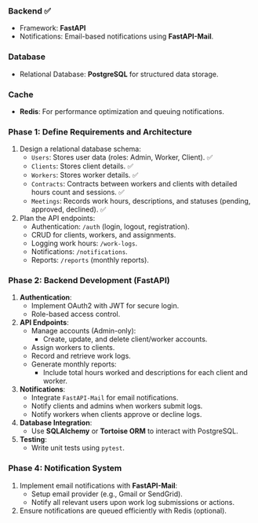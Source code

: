 
### **Backend** ✅
- Framework: **FastAPI**
- Notifications: Email-based notifications using **FastAPI-Mail**.

### **Database**
- Relational Database: **PostgreSQL** for structured data storage.

### **Cache**
- **Redis**: For performance optimization and queuing notifications.


### **Phase 1: Define Requirements and Architecture**
1. Design a relational database schema:
   - `Users`: Stores user data (roles: Admin, Worker, Client). ✅
   - `Clients`: Stores client details. ✅
   - `Workers`: Stores worker details. ✅
   - `Contracts`: Contracts between workers and clients with detailed hours count and sessions. ✅
   - `Meetings`: Records work hours, descriptions, and statuses (pending, approved, declined). ✅
2. Plan the API endpoints:
   - Authentication: `/auth` (login, logout, registration).
   - CRUD for clients, workers, and assignments.
   - Logging work hours: `/work-logs`.
   - Notifications: `/notifications`.
   - Reports: `/reports` (monthly reports).

### **Phase 2: Backend Development (FastAPI)**
1. **Authentication**:
   - Implement OAuth2 with JWT for secure login.
   - Role-based access control.
2. **API Endpoints**:
   - Manage accounts (Admin-only):
     - Create, update, and delete client/worker accounts.
   - Assign workers to clients.
   - Record and retrieve work logs.
   - Generate monthly reports:
     - Include total hours worked and descriptions for each client and worker.
3. **Notifications**:
   - Integrate `FastAPI-Mail` for email notifications.
   - Notify clients and admins when workers submit logs.
   - Notify workers when clients approve or decline logs.
4. **Database Integration**:
   - Use **SQLAlchemy** or **Tortoise ORM** to interact with PostgreSQL.
5. **Testing**:
   - Write unit tests using `pytest`.


### **Phase 4: Notification System**
1. Implement email notifications with **FastAPI-Mail**:
   - Setup email provider (e.g., Gmail or SendGrid).
   - Notify all relevant users upon work log submissions or actions.
2. Ensure notifications are queued efficiently with Redis (optional).

<!-- 
{
  "type": "service_account",
  "project_id": "asistanz365",
  "private_key_id": "f4f5b479c06a32f57e1ca698e9753ca44b7cb769",
  "private_key": "-----BEGIN PRIVATE KEY-----\nMIIEvQIBADANBgkqhkiG9w0BAQEFAASCBKcwggSjAgEAAoIBAQCs9keH1U4g8f9R\nx469ZUqc7KoC+kflPHUBMxsFlIgW6H+u6imQeqf0xRG3LGv9sFK5lJgf1qjqQkiB\naAFMLpGUEmc7n2rFlwDJzhCrtTfd+oyduZpWXdI+HzAew/Xsh0Ky4iMclf+fS5c/\npEYgsyJ2aJ5WSVkaDe5Igty7yz1Prt8fwHDXUt/aH2/niJzCqG2ZGfTPnTUE5kPu\nSTnYOQvgrLqyRDabZOeYgwFYNGJm7xK+DCxMWaZhjG09F6ybOBKd4lShotNPwrSG\nfW1Knwzn34lV2h4ykWNxXleNQFS2b7ow1yinJAxjbckmKw9s1x63vi7DtQ0LrdFL\nyRevjAkvAgMBAAECggEAMYnGOgLfgjMdl/wqh1dkE+b62Kh7gA4dSu8qvaHpinoj\n2+LIbc+bnFD3Pnn0IjBmuS10lqXiMloyrxGtUXcDDiBpPdvudlJGEQa6optgOW1B\n6gjXSgZMKavAGgexP4IMGfUH7m+Ny7+YPcucpE/6PmS/eOJAKWS1C0Kj2wueb1wj\nlUhiktb9lvxt5DQ4VdMuoRmCcNe938DKe+YX6UIAiOJBJSuVNtY1TkGtcpjZmn6F\nkbXARujKmu4kllh7zuahNBoBwuCjIHLbuaaXpB12e3nBXoReAQ5juy8R+CWkcroe\nwIFlTysuSyW8AccD5pygMWLcW26uosOjntk0mFgcUQKBgQDSf81ZSvewk1ZdoBZK\nA6Tx+fjJp1uPRe56Y9xXVJGkVxuOBbEu+iUlbrcj7/2zfx8wrgFWo8MQSQzv7VZB\nFoguR5h4OfSNhheanpbkSzyITcg6gCcLNGWBLGdwtzioXI1+sLlDaC4rVGefoix6\nUh2MvtXSSGcaNw/Ip6QARLWwHwKBgQDSWVEOTGCiWdvHNh4QhHFzOumcpsHTQCmV\nsRGZQC3T2vNPM2hQ2wy8NClqMxg/ENWvcoOhWl72ORxkeeP2yeOnt8sl86c8MSSt\ntI+pRuPBHA/dDXF+WUcMNN+zXlZwzrrfShRPadHAYGW3uSgfZXFPR75rd16ILcZW\nPLal9ydE8QKBgDh1gvSSQQEhY6bVC2VquNEWRP6BXvN8xEwbgLwDuNSlcISVTkLV\nYSU7HvAKrLd6PzllUoKUhftWPJwVwm7OxlPzbBfDI67Z6nbUVpCBBYlho3Tdbpt4\nwEj3Sf9XhWDTAjia2fYUeV2x0+FjNB7S644WmW8/cDf90MP3Auv3gevtAoGBANCU\nlJWTEveqFw7xENrcGgtjTadyjBxIMXQoAwVt6IN9R2sv1K7opzYwmyidxdszfFDf\nQrtK+4M4mnjfjTd4dnAnBiB5/UjoijBdLV9z1f/1LZ3K6NGbAaKPA4u/bgOqWw9z\nS7R7f+w9KmAGEE0hsDwnLiEuWuS6T0PQLGViMORhAoGAHC+zd9oJmgXdpwkFsNOX\nAAyo7cTxtNLpaLAF/lis4nS3/qUksi93mY8UlUh0MD+OPAoaQMWvo1i6fJLaJiA4\n+pqsKx0uNQmkgYCglLDnJwHYzGTVApXBqz5GCmgv0nn9AC6f9djP1aq3AXcXbEYc\nSuv86jBYIggjyxzy+xpz+zg=\n-----END PRIVATE KEY-----\n",
  "client_email": "firebase-adminsdk-fbsvc@asistanz365.iam.gserviceaccount.com",
  "client_id": "117182647317301736722",
  "auth_uri": "https://accounts.google.com/o/oauth2/auth",
  "token_uri": "https://oauth2.googleapis.com/token",
  "auth_provider_x509_cert_url": "https://www.googleapis.com/oauth2/v1/certs",
  "client_x509_cert_url": "https://www.googleapis.com/robot/v1/metadata/x509/firebase-adminsdk-fbsvc%40asistanz365.iam.gserviceaccount.com",
  "universe_domain": "googleapis.com"
} -->
